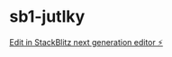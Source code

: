 # sb1-jutlky

[Edit in StackBlitz next generation editor ⚡️](https://stackblitz.com/~/github.com/ninthevencry/sb1-jutlky)